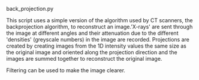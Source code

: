 back_projection.py

This script uses a simple version of the algorithm used by CT scanners, 
the backprojection algorithm, to reconstruct an image.'X-rays' are sent 
through the image at different angles and their attenuation due to the
different 'densities' (greyscale numbers) in the image are recorded.
Projections are created by creating images from the 1D intensity values
the same size as the original image and oriented along the projection
direction and the images are summed together to reconstruct the 
original image. 

Filtering can be used to make the image clearer.